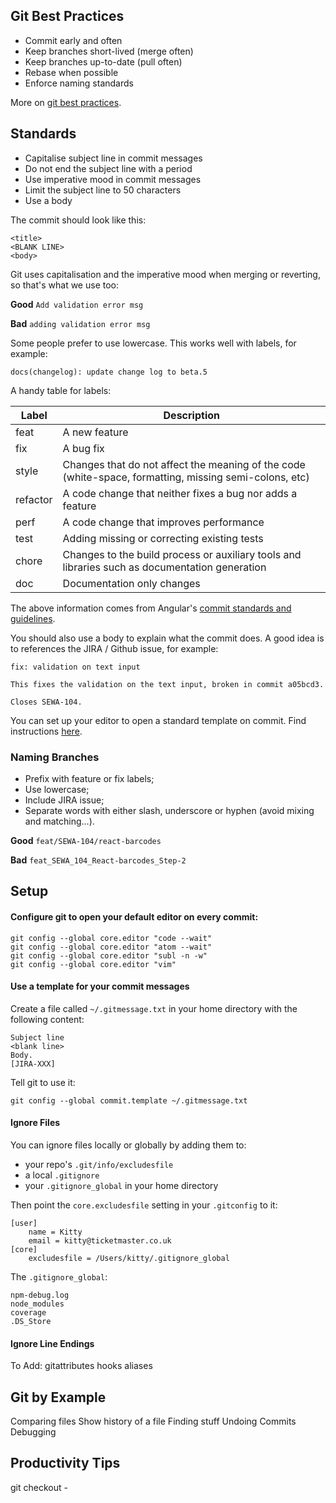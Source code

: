 ## Git Best Practices
* Commit early and often
* Keep branches short-lived (merge often)
* Keep branches up-to-date (pull often)
* Rebase when possible
* Enforce naming standards

More on [git best practices](https://sethrobertson.github.io/GitBestPractices/#commit).

## Standards
* Capitalise subject line in commit messages
* Do not end the subject line with a period
* Use imperative mood in commit messages
* Limit the subject line to 50 characters
* Use a body

The commit should look like this:

```
<title>
<BLANK LINE>
<body>
```

Git uses capitalisation and the imperative mood when merging or reverting, so that's what we use too:

__Good__ `Add validation error msg`

__Bad__ `adding validation error msg`

Some people prefer to use lowercase. This works well with labels, for example:

`docs(changelog): update change log to beta.5`

A handy table for labels:

| Label | Description |
| ------ | ------ |
| feat | A new feature |
| fix | A bug fix |
| style | Changes that do not affect the meaning of the code (white-space, formatting, missing semi-colons, etc) |
| refactor | A code change that neither fixes a bug nor adds a feature |
| perf | A code change that improves performance |
| test| Adding missing or correcting existing tests |
| chore| Changes to the build process or auxiliary tools and libraries such as documentation generation |
| doc | Documentation only changes |

The above information comes from Angular's [commit standards and guidelines](https://github.com/angular/angular/blob/master/CONTRIBUTING.md).

You should also use a body to explain what the commit does. A good idea is to references the JIRA / Github issue, for example:

```
fix: validation on text input

This fixes the validation on the text input, broken in commit a05bcd3.

Closes SEWA-104.
```

You can set up your editor to open a standard template on commit. Find instructions [here](#template).

### Naming Branches
* Prefix with feature or fix labels;
* Use lowercase;
* Include JIRA issue;
* Separate words with either slash, underscore or hyphen (avoid mixing and matching...).

__Good__ `feat/SEWA-104/react-barcodes`

__Bad__ `feat_SEWA_104_React-barcodes_Step-2`

## Setup
#### Configure git to open your default editor on every commit:

```
git config --global core.editor "code --wait"
git config --global core.editor "atom --wait"
git config --global core.editor "subl -n -w"
git config --global core.editor "vim"
```

#### Use a template for your commit messages
Create a file called `~/.gitmessage.txt` in your home directory with the following content:

```
Subject line
<blank line>
Body.
[JIRA-XXX]
```

Tell git to use it:

`git config --global commit.template ~/.gitmessage.txt`

#### Ignore Files
You can ignore files locally or globally by adding them to:

* your repo's `.git/info/excludesfile`
* a local `.gitignore`
* your `.gitignore_global` in your home directory

Then point the `core.excludesfile` setting in your `.gitconfig` to it:

```
[user]
	name = Kitty
	email = kitty@ticketmaster.co.uk
[core]
	excludesfile = /Users/kitty/.gitignore_global
```

The `.gitignore_global`:

```
npm-debug.log
node_modules
coverage
.DS_Store
```

#### Ignore Line Endings

To Add:
gitattributes
hooks
aliases


## Git by Example
<!--https://contegixapp1.livenation.com/confluence/display/RI/Git+Tips-->
Comparing files
  Show history of a file
Finding stuff
Undoing Commits
Debugging

## Productivity Tips
git checkout -

